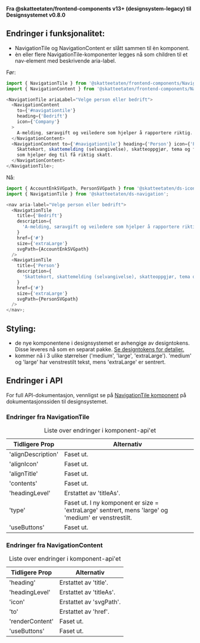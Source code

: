 **Fra @skatteetaten/frontend-components v13+ (designsystem-legacy) til Designsystemet v0.8.0**

## Endringer i funksjonalitet:

- NavigationTile og NavigationContent er slått sammen til èn komponent.
- èn eller flere NavigationTile-komponenter legges nå som children til et nav-element med beskrivende aria-label.

<div class="migration-tabell">
Før:

```javascript static
import { NavigationTile } from '@skatteetaten/frontend-components/NavigationTile';
import { NavigationContent } from '@skatteetaten/frontend-components/NavigationTile/NavigationContent';

<NavigationTile ariaLabel="Velge person eller bedrift">
  <NavigationContent
    to={'#navigationtile'}
    heading={'Bedrift'}
    icon={'Company'}
  >
    A-melding, særavgift og veiledere som hjelper å rapportere riktig.
  </NavigationContent>
  <NavigationContent to={'#navigationtile'} heading={'Person'} icon={'Person'}>
    Skattekort, skattemelding (selvangivelse), skatteoppgjør, tema og fradrag
    som hjelper deg til få riktig skatt.
  </NavigationContent>
</NavigationTile>;
```

Nå:

```js static
import { AccountEnkSVGpath, PersonSVGpath } from '@skatteetaten/ds-icons';
import { NavigationTile } from '@skatteetaten/ds-navigation';

<nav aria-label="Velge person eller bedrift">
  <NavigationTile
    title={'Bedrift'}
    description={
      'A-melding, særavgift og veiledere som hjelper å rapportere riktig.'
    }
    href={'#'}
    size={'extraLarge'}
    svgPath={AccountEnkSVGpath}
  />
  <NavigationTile
    title={'Person'}
    description={
      'Skattekort, skattemelding (selvangivelse), skatteoppgjør, tema og fradrag som hjelper deg til få riktig skatt.'
    }
    href={'#'}
    size={'extraLarge'}
    svgPath={PersonSVGpath}
  />
</nav>;
```

</div>

## Styling:

- de nye komponentene i designsystemet er avhengige av designtokens. Disse leveres nå som en separat pakke. <a class="brodtekst-link" href="#section-designtokens-deprecated">Se designtokens for detaljer.</a>
- kommer nå i 3 ulike størrelser ('medium', 'large', 'extraLarge'). 'medium' og 'large' har venstrestilt tekst, mens 'extraLarge' er sentrert.

## Endringer i API

For full API-dokumentasjon, vennligst se på <a class="brodtekst-link" href="https://www.skatteetaten.no/stilogtone/designsystemet/komponenter/navigationtile/">NavigationTile komponent</a> på dokumentasjonssiden til designsystemet.

### Endringer fra NavigationTile

<div class="migration-tabell">
<table>
<caption>Liste over endringer i komponent-api'et</caption>
<thead><tr><th>Tidligere Prop</th><th>Alternativ</th></tr></thead>
<tbody>
<tr>
<td>'alignDescription'</td>
<td>
Faset ut.
</td>
</tr>
<tr>
<td>'alignIcon'</td>
<td>
Faset ut.
</td>
</tr>
<tr>
<td>'alignTitle'</td>
<td>
Faset ut.
</td>
</tr>
<tr>
<td>'contents'</td>
<td>
Faset ut.  
</td>
</tr>
<tr>
<td>'headingLevel'</td>
<td>
Erstattet av 'titleAs'.
</td>
</tr>
<tr>
<td>'type'</td>
<td>
Faset ut. I ny komponent er size = 'extraLarge' sentrert, mens 'large' og 'medium' er venstrestilt.
</td>
</tr>
<tr>
<td>'useButtons'</td>
<td>
Faset ut.
</td>
</tr>
</tbody>
</table>
</div>

### Endringer fra NavigationContent

<div class="migration-tabell">
<table>
<caption>Liste over endringer i komponent-api'et</caption>
<thead><tr><th>Tidligere Prop</th><th>Alternativ</th></tr></thead>
<tbody>
<tr>
<td>'heading'</td>
<td>
Erstattet av 'title'.
</td>
</tr>
<tr>
<td>'headingLevel'</td>
<td>
Erstattet av 'titleAs'.
</td>
</tr>
<tr>
<td>'icon'</td>
<td>
Erstattet av 'svgPath'. 
</td>
</tr>
<tr>
<td>'to'</td>
<td>
Erstattet av 'href'.
</td>
</tr>
<tr>
<td>'renderContent'</td>
<td>
Faset ut.  
</td>
</tr>
<tr>
<td>'useButtons'</td>
<td>
Faset ut.
</td>
</tr>
</tbody>
</table>
</div>
